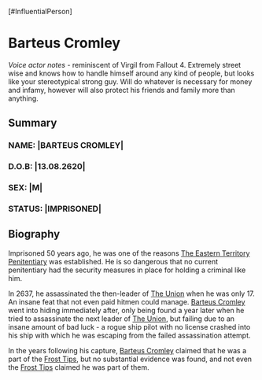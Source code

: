 [#InfluentialPerson]

# Barteus Cromley

*Voice actor notes* - reminiscent of Virgil from Fallout 4. Extremely street wise and knows how to handle himself around any kind of people, but looks like your stereotypical strong guy. Will do whatever is necessary for money and infamy, however will also protect his friends and family more than anything.

## Summary

### NAME: |BARTEUS CROMLEY|
### D.O.B: |13.08.2620|
### SEX: |M|
### STATUS: |IMPRISONED|

## Biography

Imprisoned 50 years ago, he was one of the reasons [The Eastern Territory Penitentiary](../Locations/The%20Eastern%20Territory%20Penitentiary.md) was established. He is so dangerous that no current penitentiary had the security measures in place for holding a criminal like him.

In 2637, he assassinated the then-leader of [The Union](../Factions/The%20Union.md) when he was only 17. An insane feat that not even paid hitmen could manage. [Barteus Cromley](Barteus%20Cromley.md) went into hiding immediately after, only being found a year later when he tried to assassinate the next leader of [The Union](../Factions/The%20Union.md), but failing due to an insane amount of bad luck - a rogue ship pilot with no license crashed into his ship with which he was escaping from the failed assassination attempt.

In the years following his capture, [Barteus Cromley](Barteus%20Cromley.md) claimed that he was a part of the [Frost Tips](../Factions/Frost%20Tips.md), but no substantial evidence was found, and not even the [Frost Tips](../Factions/Frost%20Tips.md) claimed he was part of them.